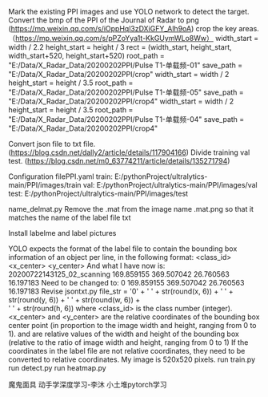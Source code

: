 Mark the existing PPI images and use YOLO network to detect the target. 
Convert the bmp of the PPI of the Journal of Radar to png (https://mp.weixin.qq.com/s/iOppHql3zDXiGFY_Alh9oA)
crop the key areas. （https://mp.weixin.qq.com/s/pPZoYya1t-KkGUymWLo8Ww）
    width_start = width / 2.2
    height_start = height / 3
    rect = (width_start, height_start, width_start+520, height_start+520)
    root_path = "E:/Data/X_Radar_Data/20200202PPI/Pulse T1-单载频-01"
    save_path = "E:/Data/X_Radar_Data/20200202PPI/crop"
    width_start = width / 2
    height_start = height / 3.5
    root_path = "E:/Data/X_Radar_Data/20200202PPI/Pulse T1-单载频-05"
    save_path = "E:/Data/X_Radar_Data/20200202PPI/crop4"
    width_start = width / 2
    height_start = height / 3.5
    root_path = "E:/Data/X_Radar_Data/20200202PPI/Pulse T1-单载频-04"
    save_path = "E:/Data/X_Radar_Data/20200202PPI/crop4"

Convert json file to txt file.(https://blog.csdn.net/dally2/article/details/117904166)
Divide training val test. (https://blog.csdn.net/m0_63774211/article/details/135271794)

Configuration filePPI.yaml
train: E:/pythonProject/ultralytics-main/PPI/images/train
val: E:/pythonProject/ultralytics-main/PPI/images/val
test: E:/pythonProject/ultralytics-main/PPI/images/test

name_delmat.py Remove the .mat from the image name .mat.png so that it matches the name of the label file txt

Install labelme and label pictures

YOLO expects the format of the label file to contain the bounding box information of an object per line, in the following format:
<class_id> <x_center> <y_center> <width> <height>
And what I have now is:
20200722143125_02_scanning 169.859155 369.507042 26.760563 16.197183
Need to be changed to:
0 169.859155 369.507042 26.760563 16.197183
Revise jsontxt.py
file_str = '0' + ' ' + str(round(x, 6)) + ' ' + str(round(y, 6)) + ' ' + str(round(w, 6)) + \
               ' ' + str(round(h, 6))
where <class_id> is the class number (integer).
<x_center> and <y_center> are the relative coordinates of the bounding box center point (in proportion to the image width and height, ranging from 0 to 1).
<width> and <height> are relative values ​​of the width and height of the bounding box (relative to the ratio of image width and height, ranging from 0 to 1)
If the coordinates in the label file are not relative coordinates, they need to be converted to relative coordinates. My image is 520x520 pixels.
run train.py
run detect.py
run heatmap.py

魔鬼面具
动手学深度学习-李沐
小土堆pytorch学习
